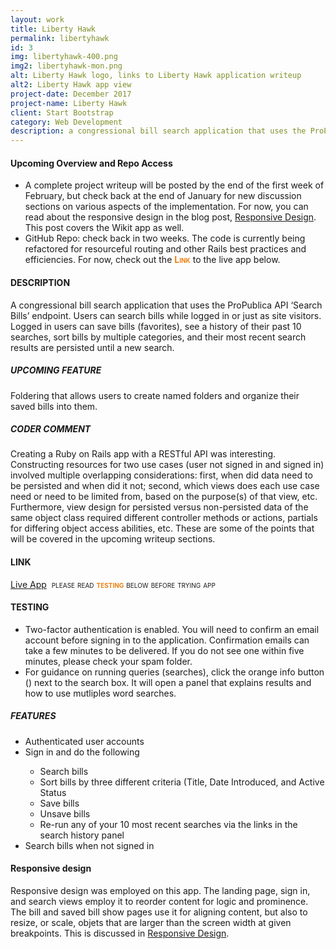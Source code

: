 ```yaml
---
layout: work
title: Liberty Hawk
permalink: libertyhawk
id: 3
img: libertyhawk-400.png
img2: libertyhawk-mon.png
alt: Liberty Hawk logo, links to Liberty Hawk application writeup
alt2: Liberty Hawk app view
project-date: December 2017
project-name: Liberty Hawk
client: Start Bootstrap
category: Web Development
description: a congressional bill search application that uses the ProPublica API ‘Search Bills’ endpoint.   
---
```


<h4>Upcoming Overview and Repo Access</h4>
<div class="page-content-text">
<ul>
<li>A complete project writeup will be posted by the end of the first week of February, but check back at the end of January for new discussion sections on various aspects of the implementation. For now, you can read about the responsive design in the blog post, <a href="/2018/01/20/responsive-design/">Responsive Design</a>. This post covers the Wikit app as well.</li>
<li>GitHub Repo: check back in two weeks. The code is currently being refactored for resourceful routing and other Rails best practices and efficiencies. For now, check out the <span style="color:#ec8013; font-variant:small-caps"><b>Link</b></span> to the live app below.</li>
</ul>
</div>

<h4>DESCRIPTION</h4>
<div class="page-content-text">
A congressional bill search application that uses the ProPublica API ‘Search Bills’ endpoint. Users can search bills while logged in or just as site visitors. Logged in users can save bills (favorites), see a history of their past 10 searches, sort bills by multiple categories, and their most recent search results are persisted until a new search. 
</div>

<h5>UPCOMING FEATURE</h5>
<div class="page-content-text">
Foldering that allows users to create named folders and organize their saved bills into them.  
</div>

<h5>CODER COMMENT</h5>
<div class="page-content-text">
Creating a Ruby on Rails app with a RESTful API was interesting. Constructing resources for two use cases (user not signed in and signed in) involved multiple overlapping considerations: first, when did data need to be persisted and when did it not; second, which views does each use case need or need to be limited from, based on the purpose(s) of that view, etc. Furthermore, view design for persisted versus non-persisted data of the same object class required different controller methods or actions, partials for differing object access abilities, etc. These are some of the points that will be covered in the upcoming writeup sections. 
</div>

<h4>LINK</h4>
<div class="page-content-text">
<a href="https://libertyhawk.herokuapp.com/" target="_blank">Live App</a>&nbsp;&nbsp;<span style="font-variant:small-caps">please read <span style="color:#ec8013"><b>testing</b></span> below before trying app</span><br>
</div>

<h4>TESTING</h4>
<div class="page-content-text">
<ul>
<li>Two-factor authentication is enabled. You will need to confirm an email account before signing in to the application. Confirmation emails can take a few minutes to be delivered. If you do not see one within five minutes, please check your spam folder.</li>
<li>For guidance on running queries (searches), click the orange info button (<i class="fa fa-info-circle" aria-hidden="true" style="color: #e6902a;"></i>) next to the search box. It will open a panel that explains results and how to use mutliples word searches.</li>
</ul>

<h5>FEATURES</h5>
<ul>
<li>Authenticated user accounts</li>
<li>Sign in and do the following</li>
<ul>
<li>Search bills</li>
<li>Sort bills by three different criteria (Title, Date Introduced, and Active Status</li>
<li>Save bills</li>
<li>Unsave bills</li>
<li>Re-run any of your 10 most recent searches via the links in the search history panel</li>
</ul>
<li>Search bills when not signed in</li>
</ul>
</div>

<h4>Responsive design</h4>
<div class="page-content-text">
Responsive design was employed on this app. The landing page, sign in, and search views employ it to reorder content for logic and prominence. The bill and saved bill show pages use it for aligning content, but also to resize, or <span class="terms">scale</span>, objets that are larger than the screen width at given breakpoints. This is discussed in <a href="/2018/01/20/responsive-design/">Responsive Design</a>.
</div>